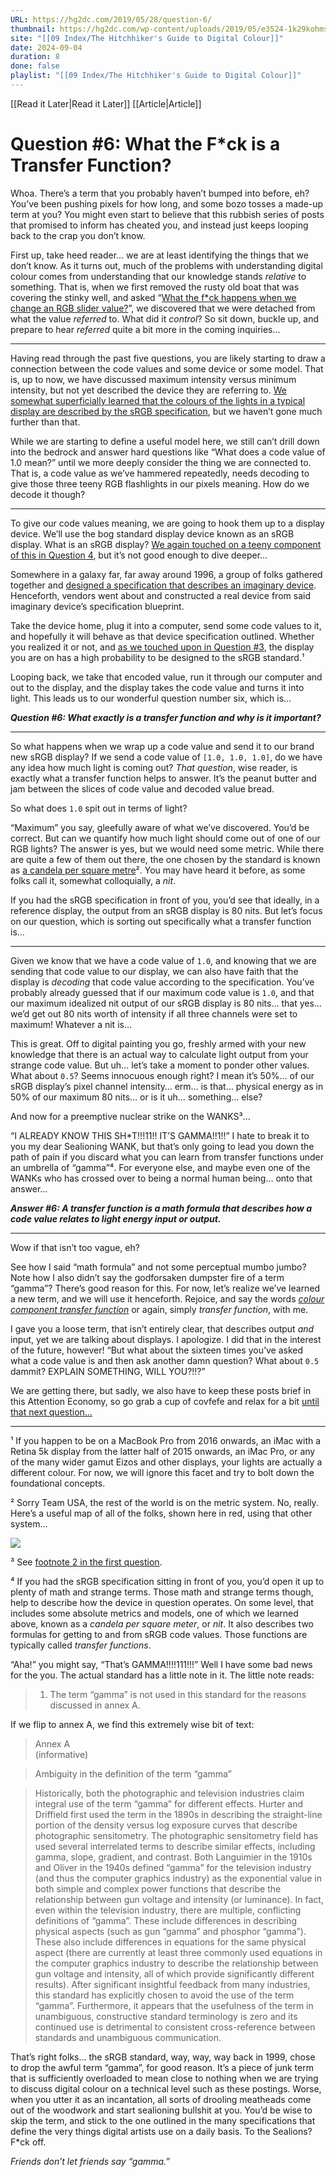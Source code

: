 ```yaml
---
URL: https://hg2dc.com/2019/05/28/question-6/
thumbnail: https://hg2dc.com/wp-content/uploads/2019/05/e3524-1k29kohmsu2v8myc6aocksw.png
site: "[[09 Index/The Hitchhiker's Guide to Digital Colour]]"
date: 2024-09-04
duration: 8
done: false
playlist: "[[09 Index/The Hitchhiker's Guide to Digital Colour]]"
---
```

[[Read it Later|Read it Later]] [[Article|Article]] 
# Question #6: What the F*ck is a Transfer Function?

Whoa. There’s a term that you probably haven’t bumped into before, eh? You’ve been pushing pixels for how long, and some bozo tosses a made-up term at you? You might even start to believe that this rubbish series of posts that promised to inform has cheated you, and instead just keeps looping back to the crap you don’t know.

First up, take heed reader… we are at least identifying the things that we don’t know. As it turns out, much of the problems with understanding digital colour comes from understanding that our knowledge stands *relative* to something. That is, when we first removed the rusty old boat that was covering the stinky well, and asked “[What the f\*ck happens when we change an RGB slider value?](https://hg2dc.com/question-1/)”, we discovered that we were detached from what the value *referred* to. What did it *control*? So sit down, buckle up, and prepare to hear *referred* quite a bit more in the coming inquiries…

---

Having read through the past five questions, you are likely starting to draw a connection between the code values and some device or some model. That is, up to now, we have discussed maximum intensity versus minimum intensity, but not yet described the device they are referring to. [We somewhat superficially learned that the colours of the lights in a typical display are described by the sRGB specification](https://hg2dc.com/question-4/), but we haven’t gone much further than that.

While we are starting to define a useful model here, we still can’t drill down into the bedrock and answer hard questions like “What does a code value of 1.0 mean?” until we more deeply consider the thing we are connected to. That is, a code value as we’ve hammered repeatedly, needs decoding to give those three teeny RGB flashlights in our pixels meaning. How do we decode it though?

---

To give our code values meaning, we are going to hook them up to a display device. We’ll use the bog standard display device known as an sRGB display. What is an sRGB display? [We again touched on a teeny component of this in Question 4](https://hg2dc.com/question-4/), but it’s not good enough to dive deeper…

Somewhere in a galaxy far, far away around 1996, a group of folks gathered together and [designed a specification that describes an imaginary device](https://webstore.iec.ch/publication/6169). Henceforth, vendors went about and constructed a real device from said imaginary device’s specification blueprint.

Take the device home, plug it into a computer, send some code values to it, and hopefully it will behave as that device specification outlined. Whether you realized it or not, and [as we touched upon in Question #3](https://hg2dc.com/question-3/), the display you are on has a high probability to be designed to the sRGB standard.¹

Looping back, we take that encoded value, run it through our computer and out to the display, and the display takes the code value and turns it into light. This leads us to our wonderful question number six, which is…

***Question #6: What exactly is a transfer function and why is it important?***

---

So what happens when we wrap up a code value and send it to our brand new sRGB display? If we send a code value of `[1.0, 1.0, 1.0]`, do we have any idea how much light is coming out? *That question*, wise reader, is exactly what a transfer function helps to answer. It’s the peanut butter and jam between the slices of code value and decoded value bread.

So what does `1.0` spit out in terms of light?

“Maximum” you say, gleefully aware of what we’ve discovered. You’d be correct. But can we quantify how much light should come out of one of our RGB lights? The answer is yes, but we would need some metric. While there are quite a few of them out there, the one chosen by the standard is known as [a candela per square metre](http://cie.co.at/eilvterm/17-21-086)². You may have heard it before, as some folks call it, somewhat colloquially, a *nit*.

If you had the sRGB specification in front of you, you’d see that ideally, in a reference display, the output from an sRGB display is 80 nits. But let’s focus on our question, which is sorting out specifically what a transfer function is…

---

Given we know that we have a code value of `1.0`, and knowing that we are sending that code value to our display, we can also have faith that the display is *decoding* that code value according to the specification. You’ve probably already guessed that if our maximum code value is `1.0`, and that our maximum idealized nit output of our sRGB display is 80 nits… that yes… we’d get out 80 nits worth of intensity if all three channels were set to maximum! Whatever a nit is…

This is great. Off to digital painting you go, freshly armed with your new knowledge that there is an actual way to calculate light output from your strange code value. But uh… let’s take a moment to ponder other values. What about `0.5`? Seems innocuous enough right? I mean it’s 50%… of our sRGB display’s pixel channel intensity… erm… is that… physical energy as in 50% of our maximum 80 nits… or is it uh… something… else?

And now for a preemptive nuclear strike on the WANKS³…

“I ALREADY KNOW THIS SH\*T!!!11!! IT’S GAMMA!!1!!” I hate to break it to you my dear Sealioning WANK, but that’s only going to lead you down the path of pain if you discard what you can learn from transfer functions under an umbrella of “gamma”⁴. For everyone else, and maybe even one of the WANKs who has crossed over to being a normal human being… onto that answer…

***Answer #6: A transfer function is a math formula that describes how a code value relates to light energy input or output.***

---

Wow if that isn’t too vague, eh?

See how I said “math formula” and not some perceptual mumbo jumbo? Note how I also didn’t say the godforsaken dumpster fire of a term “gamma”? There’s good reason for this. For now, let’s realize we’ve learned a new term, and we will use it henceforth. Rejoice, and say the words [*colour component transfer function*](http://cie.co.at/eilvterm/17-32-004) or again, simply *transfer function*, with me.

I gave you a loose term, that isn’t entirely clear, that describes output *and* input, yet we are talking about displays. I apologize. I did that in the interest of the future, however! “But what about the sixteen times you’ve asked what a code value is and then ask another damn question? What about `0.5` dammit? EXPLAIN SOMETHING, WILL YOU?!!?”

We are getting there, but sadly, we also have to keep these posts brief in this Attention Economy, so go grab a cup of covfefe and relax for a bit [until that next question…](https://hg2dc.com/question-7/)

---

¹ If you happen to be on a MacBook Pro from 2016 onwards, an iMac with a Retina 5k display from the latter half of 2015 onwards, an iMac Pro, or any of the many wider gamut Eizos and other displays, your lights are actually a different colour. For now, we will ignore this facet and try to bolt down the foundational concepts.

² Sorry Team USA, the rest of the world is on the metric system. No, really. Here’s a useful map of all of the folks, shown here in red, using that other system…

![](https://hg2dc.com/wp-content/uploads/2019/05/46b19-0ivg0ehphexag_z2n.jpg)

³ See [footnote 2 in the first question](https://hg2dc.com/question-1/).

⁴ If you had the sRGB specification sitting in front of you, you’d open it up to plenty of math and strange terms. Those math and strange terms though, help to describe how the device in question operates. On some level, that includes some absolute metrics and models, one of which we learned above, known as a *candela per square meter*, or *nit*. It also describes two formulas for getting to and from sRGB code values. Those functions are typically called *transfer functions*.

“Aha!” you might say, “That’s GAMMA!!!!111!!!” Well I have some bad news for the you. The actual standard has a little note in it. The little note reads:

> 1) The term “gamma” is not used in this standard for the reasons discussed in annex A.

If we flip to annex A, we find this extremely wise bit of text:

> Annex A  
> (informative)

> Ambiguity in the definition of the term “gamma”

> Historically, both the photographic and television industries claim integral use of the term “gamma” for different effects. Hurter and Driffield first used the term in the 1890s in describing the straight-line portion of the density versus log exposure curves that describe photographic sensitometry. The photographic sensitometry field has used several interrelated terms to describe similar effects, including gamma, slope, gradient, and contrast. Both Languimier in the 1910s and Oliver in the 1940s defined “gamma” for the television industry (and thus the computer graphics industry) as the exponential value in both simple and complex power functions that describe the relationship between gun voltage and intensity (or luminance). In fact, even within the television industry, there are multiple, conflicting definitions of “gamma”. These include differences in describing physical aspects (such as gun “gamma” and phosphor “gamma”). These also include differences in equations for the same physical aspect (there are currently at least three commonly used equations in the computer graphics industry to describe the relationship between gun voltage and intensity, all of which provide significantly different results). After significant insightful feedback from many industries, this standard has explicitly chosen to avoid the use of the term “gamma”. Furthermore, it appears that the usefulness of the term in unambiguous, constructive standard terminology is zero and its continued use is detrimental to consistent cross-reference between standards and unambiguous communication.

That’s right folks… the sRGB standard, way, way, way back in 1999, chose to drop the awful term “gamma”, for good reason. It’s a piece of junk term that is sufficiently overloaded to mean close to nothing when we are trying to discuss digital colour on a technical level such as these postings. Worse, when you utter it as an incantation, all sorts of drooling meatheads come out of the woodwork and start sealioning bullshit at you. You’d be wise to skip the term, and stick to the one outlined in the many specifications that define the very things digital artists use on a daily basis. To the Sealions? F\*ck off.

*Friends don’t let friends say “gamma.”*

